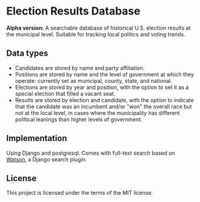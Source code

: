 # Election Results Database
**Alpha version:** A searchable database of historical U.S. election results at the municipal level. Suitable for tracking local politics and voting trends. 

## Data types
- Candidates are stored by name and party affiliation.
- Positions are stored by name and the level of government at which they operate: currently set as municipal, county, state, and national.
- Elections are stored by year and position, with the option to set it as a special election that filled a vacant seat.
- Results are stored by election and candidate, with the option to indicate that the candidate was an incumbent and/or "won" the overall race but not at the local level, in cases where the municipality has different political leanings than higher levels of government.

## Implementation
Using Django and postgresql. Comes with full-text search based on [Watson](https://github.com/etianen/django-watson), a Django search plugin. 

## License
This project is licensed under the terms of the MIT license.
